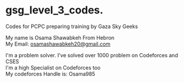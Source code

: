 # gsg_level_3_codes.
Codes for PCPC preparing training by Gaza Sky Geeks  

My name is Osama Shawabkeh From Hebron  
My Email: osamashawabkeh20@gmail.com

I'm a problem solver. I've solved over 1000 problem on Codeforces and CSES   
I'm a high Specialist on Codeforces too   
My codeforces Handle is: Osama985  
